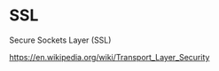 # SSL  

Secure Sockets Layer (SSL)  

https://en.wikipedia.org/wiki/Transport_Layer_Security  





